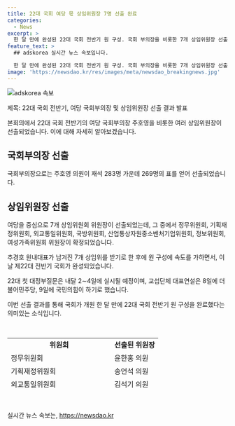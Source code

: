 ```yaml
---
title: 22대 국회 여당 몫 상임위원장 7명 선출 완료
categories:
  - News
excerpt: >
  한 달 만에 완성된 22대 국회 전반기 원 구성. 국회 부의장을 비롯한 7개 상임위원장 선출로 여야의 고민 종지부, 강력 반발 속 난항 끝에 완성. 첫 대정부질문은 내달 중순 예정.
feature_text: >
  ## adskorea 실시간 뉴스 속보입니다.

  한 달 만에 완성된 22대 국회 전반기 원 구성. 국회 부의장을 비롯한 7개 상임위원장 선출로 여야의 고민 종지부, 강력 반발 속 난항 끝에 완성. 첫 대정부질문은 내달 중순 예정.
image: 'https://newsdao.kr/res/images/meta/newsdao_breakingnews.jpg'
---
```


<p><img src="https://newsdao.kr/res/images/meta/newsdao_breakingnews.jpg" alt="adskorea 속보" /></p>

<p>제목: 22대 국회 전반기, 여당 국회부의장 및 상임위원장 선출 결과 발표</p>

<p>본회의에서 22대 국회 전반기의 여당 국회부의장 주호영을 비롯한 여러 상임위원장이 선출되었습니다. 이에 대해 자세히 알아보겠습니다.</p>

<h2 data-ke-size="size26">국회부의장 선출</h2>

<p>국회부의장으로는 주호영 의원이 재석 283명 가운데 269명의 표를 얻어 선출되었습니다.</p>

<h2 data-ke-size="size26">상임위원장 선출</h2>

<p>여당을 중심으로 7개 상임위원회 위원장이 선출되었는데, 그 중에서 정무위원회, 기획재정위원회, 외교통일위원회, 국방위원회, 산업통상자원중소벤처기업위원회, 정보위원회, 여성가족위원회 위원장이 확정되었습니다.</p>

<p>추경호 원내대표가 남겨진 7개 상임위를 받기로 한 후에 원 구성에 속도를 가하면서, 이날 제22대 전반기 국회가 완성되었습니다.</p>

<p>22대 첫 대정부질문은 내달 2∼4일에 실시될 예정이며, 교섭단체 대표연설은 8일에 더불어민주당, 9일에 국민의힘이 하기로 했습니다. </p>

<p>이번 선출 결과를 통해 국회가 개원 한 달 만에 22대 국회 전반기 원 구성을 완료했다는 의미있는 소식입니다.</p>

<p data-ke-size="size16">&nbsp;</p>

<table style="width: 700px; height: 119px;">
<tbody>
<tr>
<td style="text-align: center; height: 17px;"><b>위원회</b></td>
<td style="text-align: center; height: 17px;"><b>선출된 위원장</b></td>
</tr>
<tr>
<td style="text-align: left;">정무위원회</td>
<td style="text-align: left;">윤한홍 의원</td>
</tr>
<tr>
<td style="text-align: left;">기획재정위원회</td>
<td style="text-align: left;">송언석 의원</td>
</tr>
<tr>
<td style="text-align: left;">외교통일위원회</td>
<td style="text-align: left;">김석기 의원</td>
</tr>
<tr>
<td style="text-align: left;">국방위원회</td>
<td style="text-align: left;">성일종 의원</td>
</tr>
<tr>
<td style="text-align: left;">산업통상자원중소벤처기업위원회</td>
<td style="text-align: left;">이철규 의원</td>
</tr>
<tr>
<td style="text-align: left;">정보위원회</td>
<td style="text-align: left;">신성범 의원</td>
</tr>
<tr>
<td style="text-align: left;">여성가족위원회</td>
<td style="text-align: left;">이인선 의원</td>
</tr>
</tbody>
</table>

<p data-ke-size="size16">&nbsp;</p>
실시간 뉴스 속보는, <a href="https://newsdao.kr" rel="dofollow">https://newsdao.kr</a>


